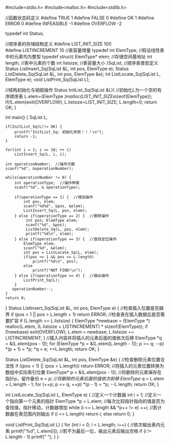 #include<stdio.h>
#include<malloc.h>
#include<stdlib.h>


//函数状态码定义
#define TRUE        1
#define FALSE       0
#define OK          1
#define ERROR       0
#define INFEASIBLE -1
#define OVERFLOW   -2

typedef int  Status;

//顺序表的存储结构定义
#define LIST_INIT_SIZE  100  
#define LISTINCREMENT   10  //表容量增量
typedef int ElemType;  //假设线性表中的元素均为整型
typedef struct{
    ElemType* elem;   //存储空间基地址
    int length;       //表中元素的个数
    int listsize;     //表容量大小
}SqList;    //顺序表类型定义
Status ListInsert_Sq(SqList &L, int pos, ElemType e);
Status ListDelete_Sq(SqList &L, int pos, ElemType &e);
int ListLocate_Sq(SqList L, ElemType e);
void ListPrint_Sq(SqList L);

//结构初始化与销毁操作
Status InitList_Sq(SqList &L){
  //初始化L为一个空的有序顺序表
    L.elem=(ElemType *)malloc(LIST_INIT_SIZE*sizeof(ElemType));
    if(!L.elem)exit(OVERFLOW);
    L.listsize=LIST_INIT_SIZE;
    L.length=0;
    return OK;
}


int main() {
    SqList L;

    if(InitList_Sq(L)!= OK) {
        printf("InitList_Sq: 初始化失败！！！\n");
        return -1;
    }

    for(int i = 1; i <= 10; ++ i)
        ListInsert_Sq(L, i, i);

    int operationNumber;  //操作次数
    scanf("%d", &operationNumber);

    while(operationNumber != 0) {
        int operationType;  //操作种类
        scanf("%d", & operationType);

        if(operationType == 1) {  //增加操作
            int pos, elem;
            scanf("%d%d", &pos, &elem);
            ListInsert_Sq(L, pos, elem);
        } else if(operationType == 2) {  //删除操作
             int pos; ElemType elem;
             scanf("%d", &pos);
             ListDelete_Sq(L, pos, elem);
             printf("%d\n", elem);
        } else if(operationType == 3) {  //查找定位操作
            ElemType elem;
            scanf("%d", &elem);
            int pos = ListLocate_Sq(L, elem);
            if(pos >= 1 && pos <= L.length)
                printf("%d\n", pos);
            else
                printf("NOT FIND!\n");
        } else if(operationType == 4) {  //输出操作
            ListPrint_Sq(L);
        }
       operationNumber--;
    }
    return 0;
}
Status ListInsert_Sq(SqList &L, int pos, ElemType e) {
    //检查插入位置是否越界
    if (pos < 1 || pos > L.length + 1) return ERROR;
    //检查表在插入数据后是否需要扩容
    if (L.length >= L.listsize) {
        ElemType *newbase = (ElemType *) realloc(L.elem, (L.listsize + LISTINCREMENT) * sizeof(ElemType));
        if (!newbase) exit(OVERFLOW);
        L.elem = newbase;
        L.listsize += LISTINCREMENT;
    }
    //插入内容并将插入的元素后面的值依次后移
    ElemType *q = &(L.elem[pos - 1]);
    for (ElemType *p = &(L.elem[L.length - 1]); p >= q; --p)
        *(p + 1) = *p;
    *q = e;
    ++L.length;
    return OK;
}

Status ListDelete_Sq(SqList &L, int pos, ElemType &e) {
    //检查删除元素位置合法性
    if ((pos < 1) || (pos > L.length)) return ERROR;
    //将插入的元素位置转换为数组中实际索引位置
    ElemType* p = &(L.elem[pos - 1]);
    //将删除的元素保存在指针p，留作备份
    e = *p;
    //将删除的元素后面的值依次前移
    ElemType* q = L.elem + L.length - 1;
    for (++p; p <= q; ++p)
        *(p - 1) = *p;
    --L.length;
    return OK;
}

int ListLocate_Sq(SqList L, ElemType e) {
    //定义一个计数器
    int i = 1;
    //定义一个指向第一个元素的指针
    ElemType *p = L.elem;
    //每次比较指针指向的值是否为查找值，指针移动，计数器增加
    while (i <= L.length && *p++ != e) ++i;
    //若计数器在表范围内则输出
    if (i <= L.length)
        return i;
    else
        return 0;
}

void ListPrint_Sq(SqList L) {
    for (int i = 0; i < L.length; i++) {
        //依次输出表内元素
        printf("%d", L.elem[i]);
        //若不为最后一位，输出元素后输出空格
        if (i != L.length - 1)
            printf(" ");
    }
}

